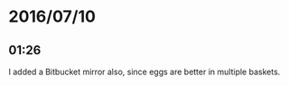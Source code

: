 # 2016/07/10

## 01:26

I added a Bitbucket mirror also, since eggs are better in multiple baskets.

